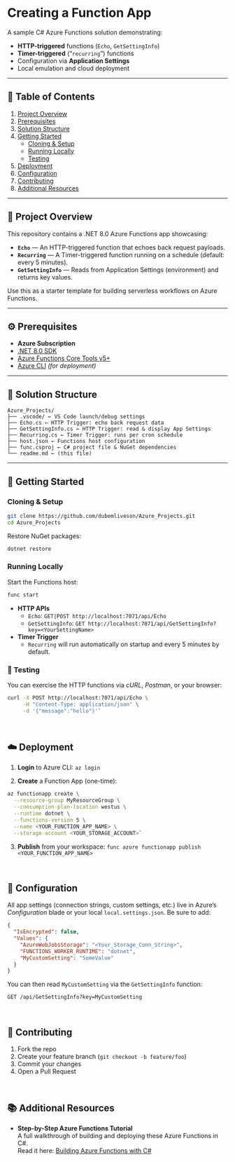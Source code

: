# Creating a Function App

A sample C# Azure Functions solution demonstrating:

- **HTTP-triggered** functions (`Echo`, `GetSettingInfo`)  
- **Timer-triggered** (“`recurring`”) functions  
- Configuration via **Application Settings**  
- Local emulation and cloud deployment  

---

## 📄 Table of Contents

1. [Project Overview](#project-overview)  
2. [Prerequisites](#prerequisites)  
3. [Solution Structure](#solution-structure)  
4. [Getting Started](#getting-started)  
   - [Cloning & Setup](#cloning--setup)  
   - [Running Locally](#running-locally)  
   - [Testing](#testing)  
5. [Deployment](#deployment)  
6. [Configuration](#configuration)  
7. [Contributing](#contributing)
8. [Additional Resources](#additional-resources)

---

## 📝 Project Overview

This repository contains a .NET 8.0 Azure Functions app showcasing:

- **`Echo`** — An HTTP-triggered function that echoes back request payloads.
- **`Recurring`** — A Timer-triggered function running on a schedule (default: every 5 minutes).  
- **`GetSettingInfo`** — Reads from Application Settings (environment) and returns key values.  


Use this as a starter template for building serverless workflows on Azure Functions.

---

## ⚙️ Prerequisites

- **Azure Subscription**  
- [.NET 8.0 SDK](https://dotnet.microsoft.com/download)  
- [Azure Functions Core Tools v5+](https://docs.microsoft.com/azure/azure-functions/functions-run-local#v2)  
- [Azure CLI](https://docs.microsoft.com/cli/azure/install-azure-cli) _(for deployment)_

---

## 📁 Solution Structure
```plaintext
Azure_Projects/
├── .vscode/ ← VS Code launch/debug settings
├── Echo.cs ← HTTP Trigger: echo back request data
├── GetSettingInfo.cs ← HTTP Trigger: read & display App Settings
├── Recurring.cs ← Timer Trigger: runs per cron schedule
├── host.json ← Functions host configuration
├── func.csproj ← C# project file & NuGet dependencies
└── readme.md ← (this file)
```

---

## 🚀 Getting Started

### Cloning & Setup

```bash
git clone https://github.com/dubemliveson/Azure_Projects.git
cd Azure_Projects
```

Restore NuGet packages:
```bash 
dotnet restore
```

### Running Locally
Start the Functions host:
```bash 
func start
```

- **HTTP APIs**
  - `Echo`: `GET|POST http://localhost:7071/api/Echo`
  - `GetSettingInfo`:
`GET http://localhost:7071/api/GetSettingInfo?key=<YourSettingName>`
- **Timer Trigger**
  - `Recurring` will run automatically on startup and every 5 minutes by default.

### 🧪 Testing
You can exercise the HTTP functions via *cURL*, *Postman*, or your browser:
```bash
curl -X POST http://localhost:7071/api/Echo \
     -H "Content-Type: application/json" \
     -d '{"message":"hello"}'`
```
<br>

## ☁️ Deployment

1. **Login** to Azure CLI:
`az login`

2. **Create** a Function App (one-time):
```bash
az functionapp create \
  --resource-group MyResourceGroup \
  --consumption-plan-location westus \
  --runtime dotnet \
  --functions-version 5 \
  --name <YOUR_FUNCTION_APP_NAME> \
  --storage-account <YOUR_STORAGE_ACCOUNT>`
```

3. **Publish** from your workspace:
`func azure functionapp publish <YOUR_FUNCTION_APP_NAME>`

<br>

## 🔧 Configuration

All app settings (connection strings, custom settings, etc.) live in Azure’s *Configuration* blade or your local `local.settings.json`.
Be sure to add:
```json
{
  "IsEncrypted": false,
  "Values": {
    "AzureWebJobsStorage": "<Your_Storage_Conn_String>",
    "FUNCTIONS_WORKER_RUNTIME": "dotnet",
    "MyCustomSetting": "SomeValue"
  }
}
```

You can then read `MyCustomSetting` via the `GetSettingInfo` function:

`GET /api/GetSettingInfo?key=MyCustomSetting`

<br>

## 🤝 Contributing

1. Fork the repo
2. Create your feature branch (`git checkout -b feature/foo`)
3. Commit your changes
4. Open a Pull Request

<br>

## 📚 Additional Resources

- **Step-by-Step Azure Functions Tutorial**  
  A full walkthrough of building and deploying these Azure Functions in C#.  
  Read it here: [Building Azure Functions with C#](https://dev.to/dubemliveson/how-i-built-my-first-serverless-app-in-azure-lessons-learned-for-beginners-3j3b)

